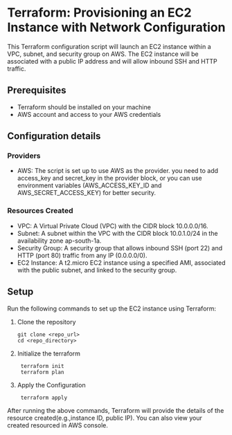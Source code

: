 # Terraform: Provisioning an EC2 Instance with Network Configuration

This Terraform configuration script will launch an EC2 instance within a VPC, subnet, and security group on AWS. The EC2 instance will be associated with a public IP address and will allow inbound SSH and HTTP traffic.

## Prerequisites
- Terraform should be installed on your machine
- AWS account and access to your AWS credentials

## Configuration details

### Providers
- AWS: The script is set up to use AWS as the provider. you need to add access_key and secret_key in the provider block, or you can use environment variables (AWS_ACCESS_KEY_ID and AWS_SECRET_ACCESS_KEY) for better security.
  
### Resources Created
- VPC: A Virtual Private Cloud (VPC) with the CIDR block 10.0.0.0/16.
- Subnet: A subnet within the VPC with the CIDR block 10.0.1.0/24 in the availability zone ap-south-1a.
- Security Group: A security group that allows inbound SSH (port 22) and HTTP (port 80) traffic from any IP (0.0.0.0/0).
- EC2 Instance: A t2.micro EC2 instance using a specified AMI, associated with the public subnet, and linked to the security group.

## Setup
Run the following commands to set up the EC2 instance using Terraform:

 1. Clone the repository
    
        git clone <repo_url>
        cd <repo_directory>
    
3. Initialize the terraform

        terraform init
        terraform plan
   
5. Apply the Configuration
   
        terraform apply

After running the above commands, Terraform will provide the details of the resource created(e.g.,instance ID, public IP).
You can also view your created resourced in AWS console.


